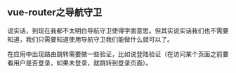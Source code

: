 ## vue-router之导航守卫

说实话，到现在我都不太明白导航守卫使得字面意思。但其实说实话我们也不需要知道，我们只需要知道使用导航守卫我们能做什么就可以了。

在应用中出现路由跳转需要做一些验证，比如说登陆验证（在访问某个页面之前要看用户是否登录，如果未登录，就跳转到登录页面）。

